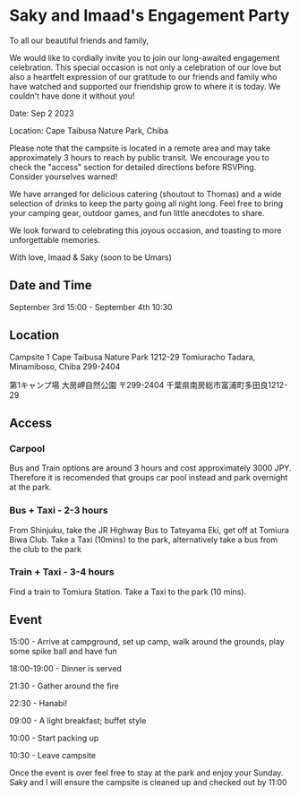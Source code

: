 # Saky and Imaad's Engagement Party

To all our beautiful friends and family,

We would like to cordially invite you to join our long-awaited engagement celebration. This special occasion is not only a celebration of our love but also a heartfelt expression of our gratitude to our friends and family who have watched and supported our friendship grow to where it is today. We couldn't have done it without you!


Date: Sep 2 2023

Location: Cape Taibusa Nature Park, Chiba



Please note that the campsite is located in a remote area and may take approximately 3 hours to reach by public transit. We encourage you to check the "access" section for detailed directions before RSVPing. Consider yourselves warned!

We have arranged for delicious catering (shoutout to Thomas) and a wide selection of drinks to keep the party going all night long. Feel free to bring your camping gear, outdoor games, and fun little anecdotes to share.

We look forward to celebrating this joyous occasion, and toasting to more unforgettable memories.

With love,
Imaad & Saky
 (soon to be Umars)


## Date and Time

September 3rd 15:00 - September 4th 10:30


## Location

Campsite 1
Cape Taibusa Nature Park
1212-29 Tomiuracho Tadara, Minamiboso, Chiba 299-2404

第1キャンプ場
大房岬自然公園
〒299-2404 千葉県南房総市富浦町多田良1212-29

## Access
### Carpool
Bus and Train options are around 3 hours and cost approximately 3000 JPY. Therefore it is recomended that groups car pool instead and park overnight at the park.

### Bus + Taxi - 2-3 hours
From Shinjuku, take the JR Highway Bus to Tateyama Eki, get off at Tomiura Biwa Club. Take a Taxi (10mins) to the park, alternatively take a bus from the club to the park

### Train + Taxi - 3-4 hours
Find a train to Tomiura Station. Take a Taxi to the park (10 mins).


## Event

15:00 - Arrive at campground, set up camp, walk around the grounds, play some spike ball and have fun

18:00-19:00 - Dinner is served

21:30 - Gather around the fire

22:30 - Hanabi! 

09:00 - A light breakfast; buffet style

10:00 - Start packing up

10:30 - Leave campsite 

Once the event is over feel free to stay at the park and enjoy your Sunday. Saky and I will ensure the campsite is cleaned up and checked out by 11:00

